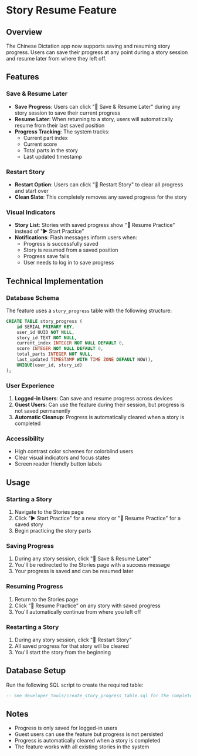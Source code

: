 # Story Resume Feature

## Overview
The Chinese Dictation app now supports saving and resuming story progress. Users can save their progress at any point during a story session and resume later from where they left off.

## Features

### Save & Resume Later
- **Save Progress**: Users can click "💾 Save & Resume Later" during any story session to save their current progress
- **Resume Later**: When returning to a story, users will automatically resume from their last saved position
- **Progress Tracking**: The system tracks:
  - Current part index
  - Current score
  - Total parts in the story
  - Last updated timestamp

### Restart Story
- **Restart Option**: Users can click "🔄 Restart Story" to clear all progress and start over
- **Clean Slate**: This completely removes any saved progress for the story

### Visual Indicators
- **Story List**: Stories with saved progress show "🔄 Resume Practice" instead of "▶ Start Practice"
- **Notifications**: Flash messages inform users when:
  - Progress is successfully saved
  - Story is resumed from a saved position
  - Progress save fails
  - User needs to log in to save progress

## Technical Implementation

### Database Schema
The feature uses a `story_progress` table with the following structure:
```sql
CREATE TABLE story_progress (
    id SERIAL PRIMARY KEY,
    user_id UUID NOT NULL,
    story_id TEXT NOT NULL,
    current_index INTEGER NOT NULL DEFAULT 0,
    score INTEGER NOT NULL DEFAULT 0,
    total_parts INTEGER NOT NULL,
    last_updated TIMESTAMP WITH TIME ZONE DEFAULT NOW(),
    UNIQUE(user_id, story_id)
);
```

### User Experience
1. **Logged-in Users**: Can save and resume progress across devices
2. **Guest Users**: Can use the feature during their session, but progress is not saved permanently
3. **Automatic Cleanup**: Progress is automatically cleared when a story is completed

### Accessibility
- High contrast color schemes for colorblind users
- Clear visual indicators and focus states
- Screen reader friendly button labels

## Usage

### Starting a Story
1. Navigate to the Stories page
2. Click "▶ Start Practice" for a new story or "🔄 Resume Practice" for a saved story
3. Begin practicing the story parts

### Saving Progress
1. During any story session, click "💾 Save & Resume Later"
2. You'll be redirected to the Stories page with a success message
3. Your progress is saved and can be resumed later

### Resuming Progress
1. Return to the Stories page
2. Click "🔄 Resume Practice" on any story with saved progress
3. You'll automatically continue from where you left off

### Restarting a Story
1. During any story session, click "🔄 Restart Story"
2. All saved progress for that story will be cleared
3. You'll start the story from the beginning

## Database Setup
Run the following SQL script to create the required table:
```sql
-- See developer_tools/create_story_progress_table.sql for the complete schema
```

## Notes
- Progress is only saved for logged-in users
- Guest users can use the feature but progress is not persisted
- Progress is automatically cleared when a story is completed
- The feature works with all existing stories in the system 